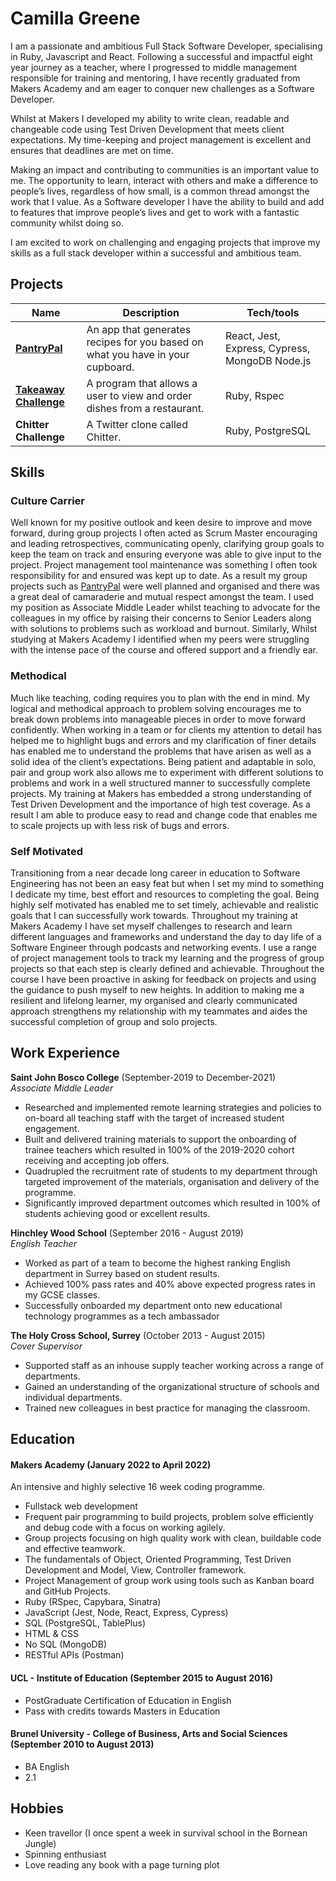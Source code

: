 # Camilla Greene  

I am a passionate and ambitious Full Stack Software Developer, specialising in Ruby, Javascript and React. 
Following a successful and impactful eight year journey as a teacher, where I progressed to middle management responsible for training and mentoring, I have recently graduated from Makers Academy and am eager to conquer new challenges as a Software Developer. 

Whilst at Makers I developed my ability to write clean, readable and changeable code using Test Driven Development that meets client expectations. My time-keeping and project management is excellent and ensures that deadlines are met on time.

Making an impact and contributing to communities is an important value to me. The opportunity to learn, interact with others and make a difference to people’s lives, regardless of how small, is a common thread amongst the work that I value. As a Software developer I have the ability to build and add to features that improve people’s lives and get to work with a fantastic community whilst doing so.

I am excited to work on challenging and engaging projects that improve my skills as a full stack developer within a successful and ambitious team.
 
## Projects

| Name                         | Description       | Tech/tools        |
| ---------------------------- | ----------------- | ----------------- |
| [**PantryPal**](https://github.com/EdCope/pantrypal)            | An app that generates recipes for you based on what you have in your cupboard. | React, Jest, Express, Cypress, MongoDB Node.js |
| [**Takeaway Challenge**](https://github.com/cdoesprogramming/takeaway-challenge)| A program that allows a user to view and order dishes from a restaurant.| Ruby, Rspec|
| **Chitter Challenge** | A Twitter clone called Chitter. | Ruby, PostgreSQL              |

## Skills

### Culture Carrier
Well known for my positive outlook and keen desire to improve and move forward, during group projects I often acted as Scrum Master encouraging and leading retrospectives, communicating openly, clarifying group goals to keep the team on track and ensuring everyone was able to give input to the project. Project management tool maintenance was something I often took responsibility for and ensured was kept up to date. As a result my group projects such as [PantryPal](https://github.com/EdCope/pantrypal) were well planned and organised and there was a great deal of camaraderie and mutual respect amongst the team. I used my position as Associate Middle Leader whilst teaching to advocate for the colleagues in my office by raising their concerns to Senior Leaders along with solutions to problems such as workload and burnout. Similarly, Whilst studying at Makers Academy I identified when my peers were struggling with the intense pace of the course and offered support and a friendly ear.

### Methodical
Much like teaching, coding requires you to plan with the end in mind. My logical and methodical approach to problem solving encourages me to break down problems into manageable pieces in order to move forward confidently. When working in a team or for clients my attention to detail has helped me to highlight bugs and errors and my clarification of finer details has enabled me to understand the problems that have arisen as well as a solid idea of the client’s expectations. Being patient and adaptable in solo, pair and group work also allows me to experiment with different solutions to problems and work in a well structured manner to successfully complete projects. My training at Makers has embedded a strong understanding of Test Driven Development and the importance of high test coverage. As a result I am able to produce easy to read and change code that enables me to scale projects up with less risk of bugs and errors.

### Self Motivated
Transitioning from a near decade long career in education to Software Engineering has not been an easy feat but when I set my mind to something I dedicate my time, best effort and resources to completing the goal. Being highly self motivated has enabled me to set timely, achievable and realistic goals that I can successfully work towards. Throughout my training at Makers Academy I have set myself challenges to research and learn different languages and frameworks and understand the day to day life of a Software Engineer through podcasts and networking events. I use a range of project management tools to track my learning and the progress of group projects so that each step is clearly defined and achievable. Throughout the course I have been proactive in asking for feedback on projects and using the guidance to push myself to new heights. In addition to making me a resilient and lifelong learner, my organised and clearly communicated approach strengthens my relationship with my teammates and aides the successful completion of group and solo projects. 

## Work Experience

**Saint John Bosco College** (September-2019 to December-2021)  
_Associate Middle Leader_

- Researched and implemented remote learning strategies and policies to on-board all teaching staff with the target of increased student engagement.
- Built and delivered training materials to support the onboarding of trainee teachers which resulted in 100% of the 2019-2020 cohort receiving and accepting job offers.
- Quadrupled the recruitment rate of students to my department through targeted improvement of the materials, organisation and delivery of the programme.
- Significantly improved department outcomes which resulted in 100% of students achieving good or excellent results.

**Hinchley Wood School** (September 2016 - August 2019)  
_English Teacher_

- Worked as part of a team to become the highest ranking English department in Surrey based on student results. 
- Achieved 100% pass rates and 40% above expected progress rates in my GCSE classes. 
- Successfully onboarded my department onto new educational technology programmes as a tech ambassador

**The Holy Cross School, Surrey** (October 2013 - August 2015)  
_Cover Supervisor_

- Supported staff as an inhouse supply teacher working across a range of departments.
- Gained an understanding of the organizational structure of schools and individual departments.
- Trained new colleagues in best practice for managing the classroom. 

## Education

#### Makers Academy (January 2022 to April 2022)
An intensive and highly selective 16 week coding programme.
- Fullstack web development 
- Frequent pair programming to build projects, problem solve efficiently and debug code with a focus on working agilely.
- Group projects focusing on high quality work with clean, buildable code and effective teamwork.
- The fundamentals of Object, Oriented Programming, Test Driven Development and Model, View, Controller framework. 
- Project Management of group work using tools such as Kanban board and GitHub Projects.
- Ruby (RSpec, Capybara, Sinatra)
- JavaScript (Jest, Node, React, Express, Cypress)
- SQL (PostgreSQL, TablePlus)
- HTML & CSS
- No SQL (MongoDB)
- RESTful APIs (Postman)


#### UCL - Institute of Education (September 2015 to August 2016)

- PostGraduate Certification of Education in English
- Pass with credits towards Masters in Education

#### Brunel University - College of Business, Arts and Social Sciences (September 2010 to August 2013)

- BA English
- 2.1

## Hobbies

- Keen travellor (I once spent a week in survival school in the Bornean Jungle)
- Spinning enthusiast 
- Love reading any book with a page turning plot
